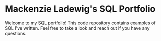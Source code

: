 # Mackenzie Ladewig's SQL Portfolio

Welcome to my SQL portfolio! This code repository contains examples of SQL I've written. Feel free to take a look and reach out if you have any questions.
